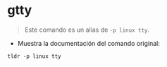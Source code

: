 # gtty

> Este comando es un alias de `-p linux tty`.

- Muestra la documentación del comando original:

`tldr -p linux tty`
